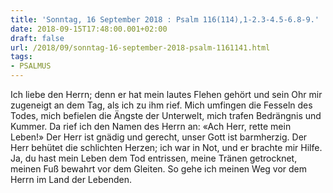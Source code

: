 ```yaml
---
title: 'Sonntag, 16 September 2018 : Psalm 116(114),1-2.3-4.5-6.8-9.'
date: 2018-09-15T17:48:00.001+02:00
draft: false
url: /2018/09/sonntag-16-september-2018-psalm-1161141.html
tags: 
- PSALMUS
---
```


Ich liebe den Herrn; denn er hat mein lautes Flehen gehört und sein Ohr mir zugeneigt an dem Tag, als ich zu ihm rief. Mich umfingen die Fesseln des Todes, mich befielen die Ängste der Unterwelt, mich trafen Bedrängnis und Kummer. Da rief ich den Namen des Herrn an: «Ach Herr, rette mein Leben!» Der Herr ist gnädig und gerecht, unser Gott ist barmherzig. Der Herr behütet die schlichten Herzen; ich war in Not, und er brachte mir Hilfe. Ja, du hast mein Leben dem Tod entrissen, meine Tränen getrocknet, meinen Fuß bewahrt vor dem Gleiten. So gehe ich meinen Weg vor dem Herrn im Land der Lebenden.
